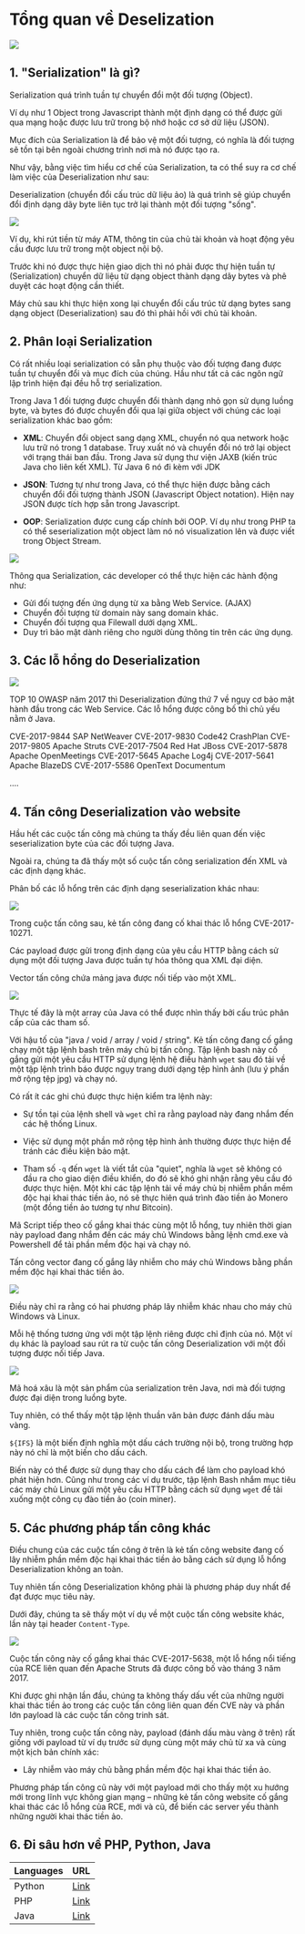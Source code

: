 # Tổng quan về Deselization

![](https://i.stack.imgur.com/vLjcq.png)

## 1. "Serialization" là gì?

Serialization quá trình tuần tự chuyển đổi một đối tượng (Object). 

Ví dụ như 1 Object trong Javascript thành một định dạng có thể được gửi qua mạng hoặc được lưu trữ trong bộ nhớ hoặc cơ sở dữ liệu (JSON).

Mục đích của Serialization là để bảo vệ một đối tượng, có nghĩa là đối tượng sẽ tồn tại bên ngoài chương trình nơi mà nó được tạo ra. 

Như vậy, bằng việc tìm hiểu cơ chế của Serialization, ta có thể suy ra cơ chế làm việc của Deserialization như sau:

Deserialization (chuyển đổi cấu trúc dữ liệu ảo) là quá trình sẽ giúp chuyển đổi định dạng dãy byte liên tục trở lại thành một đối tượng "sống".

![](https://s.cystack.net/resource/home/content/03141937/serialize-deserialize.png)

Ví dụ, khi rút tiền từ máy ATM, thông tin của chủ tài khoản và hoạt động yêu cầu được lưu trữ trong một object nội bộ.

Trước khi nó được thực hiện giao dịch thì nó phải được thự hiện tuần tự (Serialization) chuyển dữ liệu từ dạng object thành dạng dãy bytes và phê duyệt các hoạt động cần thiết.

Máy chủ sau khi thực hiện xong lại chuyển đổi cấu trúc từ dạng bytes sang dạng object (Deserialization) sau đó thì phải hồi với chủ tài khoản.

## 2. Phân loại Serialization
Có rất nhiều loại serialization có sẵn phụ thuộc vào đối tượng đang được tuần tự chuyển đổi và mục đích của chúng. Hầu như tất cả các ngôn ngữ lập trình hiện đại đều hỗ trợ serialization. 

Trong Java 1 đối tượng được chuyển đổi thành dạng nhỏ gọn sử dụng luồng byte, và bytes đó được chuyển đổi qua lại giữa object với chúng các loại serialization khác bao gồm:

* **XML**: Chuyển đổi object sang dạng XML, chuyển nó qua network hoặc lưu trữ nó trong 1 database. Truy xuất nó và chuyển đổi nó trở lại object với trạng thái ban đầu. Trong Java sử dụng thư viện JAXB (kiến trúc Java cho liên kết XML). Từ Java 6 nó đi kèm với JDK

* **JSON**: Tương tự như trong Java, có thể thực hiện được bằng cách chuyển đổi đối tượng thành JSON (Javascript Object notation). Hiện nay JSON được tích hợp sẵn trong Javascript.

* **OOP**: Serialization được cung cấp chính bởi OOP. Ví dụ như trong PHP ta có thể seserialization một object làm nó nó visualization lên và được viết trong Object Stream.

![](https://i.stack.imgur.com/Q28YV.png)

Thông qua Serialization, các developer có thể thực hiện các hành động như:

* Gửi đối tượng đến ứng dụng từ xa bằng Web Service. (AJAX)
* Chuyển đối tượng từ domain này sang domain khác. 
* Chuyển đối tượng qua Filewall dưới dạng XML.
* Duy trì bảo mật dành riêng cho người dùng thông tin trên các ứng dụng.

## 3. Các lỗ hổng do Deserialization

![](https://i.ytimg.com/vi/62zA3qJyaIg/maxresdefault.jpg)

TOP 10 OWASP năm 2017 thì Deserialization đứng thứ 7 về nguy cơ bảo mật hành đầu trong các Web Service. Các lỗ hổng được công bố thì chủ yếu nằm ở Java.

CVE-2017-9844	SAP NetWeaver
CVE-2017-9830	Code42 CrashPlan
CVE-2017-9805	Apache Struts
CVE-2017-7504	Red Hat JBoss
CVE-2017-5878	Apache OpenMeetings
CVE-2017-5645	Apache Log4j
CVE-2017-5641	Apache BlazeDS
CVE-2017-5586	OpenText Documentum

....

## 4. Tấn công Deserialization vào website

Hầu hết các cuộc tấn công mà chúng ta thấy đều liên quan đến việc seserialization byte của các đối tượng Java. 

Ngoài ra, chúng ta đã thấy một số cuộc tấn công serialization đến XML và các định dạng khác.

Phân bố các lỗ hổng trên các định dạng seserialization khác nhau:

![](https://s.cystack.net/resource/home/content/03141932/java-native-serialization.jpg)

Trong cuộc tấn công sau, kẻ tấn công đang cố khai thác lỗ hổng CVE-2017-10271. 

Các payload được gửi trong định dạng của yêu cầu HTTP bằng cách sử dụng một đối tượng Java được tuần tự hóa thông qua XML đại diện. 

Vector tấn công chứa mảng java được nối tiếp vào một XML.

![](https://s.cystack.net/resource/home/content/03141930/5-Attack-vector.jpg)

Thực tế đây là một array của Java có thể được nhìn thấy bởi cấu trúc phân cấp của các tham số. 

Với hậu tố của "java / void / array / void / string". Kẻ tấn công đang cố gắng chạy một tập lệnh bash trên máy chủ bị tấn công. Tập lệnh bash này cố gắng gửi một yêu cầu HTTP sử dụng lệnh hệ điều hành `wget` sau đó tải về một tập lệnh trình báo được ngụy trang dưới dạng tệp hình ảnh (lưu ý phần mở rộng tệp jpg) và chạy nó. 

Có rất ít các ghi chú được thực hiện kiểm tra lệnh này:
* Sự tồn tại của lệnh shell và `wget` chỉ ra rằng payload này đang nhắm đến các hệ thống Linux.

* Việc sử dụng một phần mở rộng tệp hình ảnh thường được thực hiện để tránh các điều kiện bảo mật.

* Tham số `-q` đến `wget` là viết tắt của "quiet", nghĩa là `wget` sẽ không có đầu ra cho giao diện điều khiển, do đó sẽ khó ghi nhận rằng yêu cầu đó được thực hiện. Một khi các tập lệnh tải về máy chủ bị nhiễm phần mềm độc hại khai thác tiền ảo, nó sẽ thực hiên quá trình đào tiền ảo Monero (một đồng tiền ảo tương tự như Bitcoin).

Mã Script tiếp theo cố gắng khai thác cùng một lỗ hổng, tuy nhiên thời gian này payload đang nhắm đến các máy chủ Windows bằng lệnh cmd.exe và Powershell để tải phần mềm độc hại và chạy nó. 

Tấn công vector đang cố gắng lây nhiễm cho máy chủ Windows bằng phần mềm độc hại khai thác tiền ảo.

![](https://s.cystack.net/resource/home/content/03141927/6-java-vectors-deserialization.jpg)

Điều này chỉ ra rằng có hai phương pháp lây nhiễm khác nhau cho máy chủ Windows và Linux.

Mỗi hệ thống tương ứng với một tập lệnh riêng được chỉ định của nó. Một ví dụ khác là payload sau  rút ra từ cuộc tấn công Deserialization với một đối tượng được nối tiếp Java.

![](https://s.cystack.net/resource/home/content/03141924/Attack-vector-7.png)

Mã hoá xâu là một sản phẩm của serialization trên Java, nơi mà đối tượng được đại diện trong luồng byte. 

Tuy nhiên, có thể thấy một tập lệnh thuần văn bản được đánh dấu màu vàng. 

`${IFS}` là một biến định nghĩa một dấu cách trường nội bộ, trong trường hợp này nó chỉ là một biến cho dấu cách. 

Biến này có thể được sử dụng thay cho dấu cách để làm cho payload khó phát hiện hơn. Cũng như trong các ví dụ trước, tập lệnh Bash nhắm mục tiêu các máy chủ Linux gửi một yêu cầu HTTP bằng cách sử dụng `wget` để tải xuống một công cụ đào tiền ảo (coin miner).

## 5. Các phương pháp tấn công khác

Điều chung của các cuộc tấn công ở trên là kẻ tấn công website đang cố lây nhiễm phần mềm độc hại khai thác tiền ảo bằng cách sử dụng lỗ hổng Deserialization không an toàn. 

Tuy nhiên tấn công Deserialization không phải là phương pháp duy nhất để đạt được mục tiêu này. 

Dưới đây, chúng ta sẽ thấy một ví dụ về một cuộc tấn công website khác, lần này tại header `Content-Type`.

![](https://s.cystack.net/resource/home/content/03141920/Attack-vector-f8.png)

Cuộc tấn công này cố gắng khai thác CVE-2017-5638, một lỗ hổng nổi tiếng của RCE liên quan đến Apache Struts đã được công bố vào tháng 3 năm 2017. 

Khi được ghi nhận lần đầu, chúng ta không thấy dấu vết của những người khai thác tiền ảo trong các cuộc tấn công liên quan đến CVE này và phần lớn payload là các cuộc tấn công trinh sát. 

Tuy nhiên, trong cuộc tấn công này, payload (đánh dấu màu vàng ở trên) rất giống với payload từ ví dụ trước sử dụng cùng một máy chủ từ xa và cùng một kịch bản chính xác:

* Lây nhiễm vào máy chủ bằng phần mềm độc hại khai thác tiền ảo. 

Phương pháp tấn công cũ này với một payload mới cho thấy một xu hướng mới trong lĩnh vực không gian mạng – những kẻ tấn công website cố gắng khai thác các lỗ hổng của RCE, mới và cũ, để biến các server yếu thành những người khai thác tiền ảo.

## 6. Đi sâu hơn về PHP, Python, Java

| Languages | URL  |
|-----------|------|
| Python    | [Link](/meowier/KCSC-Training/tree/main/bao-cao/deserialization/python.md) |
| PHP       | [Link](/meowier/KCSC-Training/tree/main/bao-cao/deserialization/php.md) |
| Java      | [Link](/meowier/KCSC-Training/tree/main/bao-cao/deserialization/java.md) |

